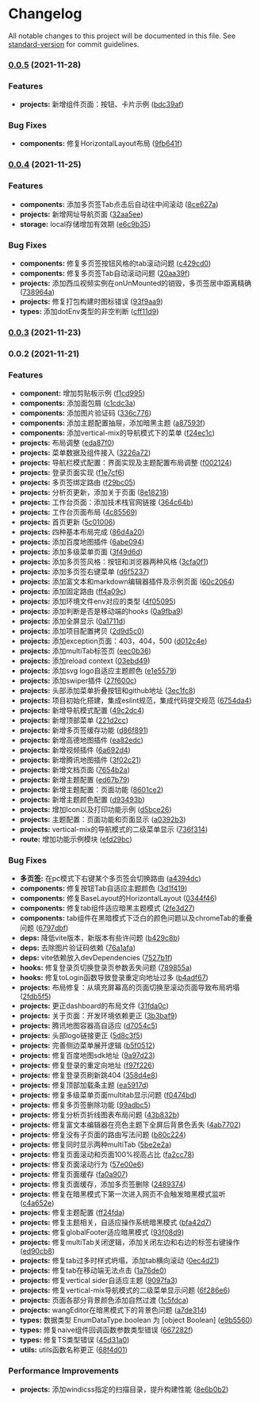 # Changelog

All notable changes to this project will be documented in this file. See [standard-version](https://github.com/conventional-changelog/standard-version) for commit guidelines.

### [0.0.5](https://github.com/honghuangdc/soybean-admin/compare/v0.0.4...v0.0.5) (2021-11-28)


### Features

* **projects:** 新增组件页面：按钮、卡片示例 ([bdc39af](https://github.com/honghuangdc/soybean-admin/commit/bdc39aff1b05845cbcfcab8d40620d7b8ba52d13))


### Bug Fixes

* **components:** 修复HorizontalLayout布局 ([9fb641f](https://github.com/honghuangdc/soybean-admin/commit/9fb641f71e74e054c84cda8e18969d1168ef2903))

### [0.0.4](https://github.com/honghuangdc/soybean-admin/compare/v0.0.3...v0.0.4) (2021-11-25)


### Features

* **components:** 添加多页签Tab点击后自动往中间滚动 ([8ce627a](https://github.com/honghuangdc/soybean-admin/commit/8ce627a397ee2605d967e7f9c8aa558b99fca22d))
* **projects:** 新增网址导航页面 ([32aa5ee](https://github.com/honghuangdc/soybean-admin/commit/32aa5ee75af80c2f959b74573d5c44c452d2715c))
* **storage:** local存储增加有效期 ([e6c9b35](https://github.com/honghuangdc/soybean-admin/commit/e6c9b35ab402df7d9ebb82306131fc30d0a8b893))


### Bug Fixes

* **components:** 修复多页签按钮风格的tab滚动问题 ([c429cd0](https://github.com/honghuangdc/soybean-admin/commit/c429cd0293dbfbf6b6df539857c276d3218de754))
* **components:** 修复多页签Tab自动滚动问题 ([20aa39f](https://github.com/honghuangdc/soybean-admin/commit/20aa39f14ed0239f02118b62a6aa4706b1f9dd21))
* **projects:** 添加西瓜视频实例在onUnMounted的销毁，多页签居中距离精确 ([738964a](https://github.com/honghuangdc/soybean-admin/commit/738964a76975dc3cb1f3206eb13a7612b92f1aed))
* **projects:** 修复打包构建时图标错误 ([93f9aa9](https://github.com/honghuangdc/soybean-admin/commit/93f9aa9584be803704cf0ff54c8da0f84b71c408))
* **types:** 添加dotEnv类型的非空判断 ([cff11d9](https://github.com/honghuangdc/soybean-admin/commit/cff11d91758a470ad6ff33888ed24747b2cc0c03))

### [0.0.3](https://github.com/honghuangdc/soybean-admin/compare/v0.0.2...v0.0.3) (2021-11-23)

### 0.0.2 (2021-11-21)


### Features

* **component:** 增加剪贴板示例 ([f1cd995](https://github.com/honghuangdc/soybean-admin/commit/f1cd9955d9ef0dd06e6eb0ab88ab6be80db789a3))
* **components:** 添加面包屑 ([c1cdc3a](https://github.com/honghuangdc/soybean-admin/commit/c1cdc3a9ed673d0fd84aa1eaa9fc72468bd5aaf9))
* **components:** 添加图片验证码 ([336c776](https://github.com/honghuangdc/soybean-admin/commit/336c7766f9130619b7076e832d7ade7cbc3049f2))
* **components:** 添加主题配置抽屉，添加暗黑主题 ([a87593f](https://github.com/honghuangdc/soybean-admin/commit/a87593f58a1185d6360b8e49ffe1c9fff768770e))
* **components:** 添加vertical-mix的导航模式下的菜单 ([f24ec1c](https://github.com/honghuangdc/soybean-admin/commit/f24ec1c5326c117e618aed8b3e1867c24fcd84f4))
* **projects:** 布局调整 ([eda87f0](https://github.com/honghuangdc/soybean-admin/commit/eda87f041d5d87ae9612f369608e486a8e563f17))
* **projects:** 菜单数据及组件接入 ([3226a72](https://github.com/honghuangdc/soybean-admin/commit/3226a724be65935ce89fe6ae67f49a20d255c6ac))
* **projects:** 导航栏模式配置：界面实现及主题配置布局调整 ([f002124](https://github.com/honghuangdc/soybean-admin/commit/f002124ee11bc93e6b9955549143b695417e7f8d))
* **projects:** 登录页面实现 ([f1e7cf6](https://github.com/honghuangdc/soybean-admin/commit/f1e7cf608ea7d61dcd24f8780cde9cc4c59658ce))
* **projects:** 多页签绑定路由 ([f29bc05](https://github.com/honghuangdc/soybean-admin/commit/f29bc05dd9f53144ef56440033a6f747c112e83d))
* **projects:** 分析页更新，添加关于页面 ([8e18218](https://github.com/honghuangdc/soybean-admin/commit/8e18218196c52e6a34b96bc313044b6e47886f85))
* **projects:** 工作台页面：添加技术栈官网链接 ([364c64b](https://github.com/honghuangdc/soybean-admin/commit/364c64b4641e48bcf8cc8600680bcaa39a1a9413))
* **projects:** 工作台页面布局 ([4c85569](https://github.com/honghuangdc/soybean-admin/commit/4c85569b764b176c9c3a7f9ba3092ff3567e5512))
* **projects:** 首页更新 ([5c01006](https://github.com/honghuangdc/soybean-admin/commit/5c01006306873944671a4f1d863ced6ba23f6245))
* **projects:** 四种基本布局完成 ([86d4a20](https://github.com/honghuangdc/soybean-admin/commit/86d4a207eef8daf01c6336e8aaedf3aebb90e7a7))
* **projects:** 添加百度地图插件 ([6abe094](https://github.com/honghuangdc/soybean-admin/commit/6abe094ff23f52fdd62c025bce17debd9ea2f907))
* **projects:** 添加多级菜单页面 ([3f49d6d](https://github.com/honghuangdc/soybean-admin/commit/3f49d6db30aee0a6c1007cb00069835b102deb70))
* **projects:** 添加多页签风格：按钮和浏览器两种风格 ([3cfa0f1](https://github.com/honghuangdc/soybean-admin/commit/3cfa0f103cf788e57ee26743e89bf5fe33a09660))
* **projects:** 添加多页签右键菜单 ([d6f5237](https://github.com/honghuangdc/soybean-admin/commit/d6f5237c8c167314d578312dcad7505737f0b4c8))
* **projects:** 添加富文本和markdown编辑器插件及示例页面 ([60c2064](https://github.com/honghuangdc/soybean-admin/commit/60c20647a0d8e6d877a0f23a6e7da05ff09d14a0))
* **projects:** 添加固定路由 ([ff4a09c](https://github.com/honghuangdc/soybean-admin/commit/ff4a09c452c98791f7d67ba5f135e9cf5099c29c))
* **projects:** 添加环境文件env对应的类型 ([4f05095](https://github.com/honghuangdc/soybean-admin/commit/4f050953363b364815a08103047df3fe377d8f56))
* **projects:** 添加判断是否是移动端的hooks ([0a9fba9](https://github.com/honghuangdc/soybean-admin/commit/0a9fba90b5e51fd2d39c47490f49dac7599a9742))
* **projects:** 添加全屏显示 ([0a1711d](https://github.com/honghuangdc/soybean-admin/commit/0a1711d5b1d8e863d24a55690fa8696c79acaaf9))
* **projects:** 添加项目配置拷贝 ([2d9d5c0](https://github.com/honghuangdc/soybean-admin/commit/2d9d5c0353ca6d2dc86965fe383bf2925a47d239))
* **projects:** 添加exception页面：403，404，500 ([d012c4e](https://github.com/honghuangdc/soybean-admin/commit/d012c4ecf2cd325567d419684153955560ce90da))
* **projects:** 添加multiTab标签页 ([eec0b36](https://github.com/honghuangdc/soybean-admin/commit/eec0b36f594e0d337f13d3d0ce30b1f768614f5c))
* **projects:** 添加reload context ([03ebd49](https://github.com/honghuangdc/soybean-admin/commit/03ebd49c8639bf7f4f88b1a0523d2caec2d248ee))
* **projects:** 添加svg logo自适应主题颜色 ([e1e5579](https://github.com/honghuangdc/soybean-admin/commit/e1e5579e8fe71ed97e2ce11d907705157874bd71))
* **projects:** 添加swiper插件 ([27f600c](https://github.com/honghuangdc/soybean-admin/commit/27f600c4677afeacd3e67f189df139db5cde0aa3))
* **projects:** 头部添加菜单折叠按钮和github地址 ([3ec1fc8](https://github.com/honghuangdc/soybean-admin/commit/3ec1fc8f0c23fcba56d4bffb20028948f985659c))
* **projects:** 项目初始化搭建，集成eslint规范，集成代码提交规范 ([6754da4](https://github.com/honghuangdc/soybean-admin/commit/6754da4d83976a02eced801220320d8c9aa1da85))
* **projects:** 新增导航模式配置 ([49c2dc4](https://github.com/honghuangdc/soybean-admin/commit/49c2dc4f23913c9ef86ee046c6ae53d4406cbca7))
* **projects:** 新增顶部菜单 ([221d2cc](https://github.com/honghuangdc/soybean-admin/commit/221d2cc02dfdf3f78cb415f26c88f1f274942222))
* **projects:** 新增多页签缓存功能 ([d86f891](https://github.com/honghuangdc/soybean-admin/commit/d86f891c64f802bbca50e31e3e4f7ccdad65eed1))
* **projects:** 新增高德地图插件 ([ea82edc](https://github.com/honghuangdc/soybean-admin/commit/ea82edc1146fefa208bb9e6f985dfb000d197d16))
* **projects:** 新增视频插件 ([6a692d4](https://github.com/honghuangdc/soybean-admin/commit/6a692d4f99942389cd2a5e72ebc852a92e80f742))
* **projects:** 新增腾讯地图插件 ([3f02c21](https://github.com/honghuangdc/soybean-admin/commit/3f02c215c54fde4c85bf13e92c2620553d5a1840))
* **projects:** 新增文档页面 ([7654b2a](https://github.com/honghuangdc/soybean-admin/commit/7654b2adf3d0bf051d13b401dfa3534ca7ee3e0c))
* **projects:** 新增主题配置 ([ed67b79](https://github.com/honghuangdc/soybean-admin/commit/ed67b797c215fe165808505f4b0b9400f3182383))
* **projects:** 新增主题配置：页面功能 ([8601ce2](https://github.com/honghuangdc/soybean-admin/commit/8601ce2ea184455fcba1d17d759cd4b933b31d96))
* **projects:** 新增主题颜色配置 ([d93493b](https://github.com/honghuangdc/soybean-admin/commit/d93493b91ca856573c306e890e8c6f6a46b5bda3))
* **projects:** 增加Icon以及打印功能示例 ([d5bce26](https://github.com/honghuangdc/soybean-admin/commit/d5bce26454c7d7c9da29e01675624f985755779f))
* **projects:** 主题配置：页面功能和页面显示 ([a0392b3](https://github.com/honghuangdc/soybean-admin/commit/a0392b3d28f89f2b5fcf5b4d2b82ab7a068a23b8))
* **projects:** vertical-mix的导航模式的二级菜单显示 ([736f314](https://github.com/honghuangdc/soybean-admin/commit/736f3146cb7cb3f56e06a8185ec8532f25c40b13))
* **route:** 增加功能示例模块 ([efd29bc](https://github.com/honghuangdc/soybean-admin/commit/efd29bc331f630b57eab800bba08b22c53115d76))


### Bug Fixes

* **多页签:** 在pc模式下右键某个多页签会切换路由 ([a4394dc](https://github.com/honghuangdc/soybean-admin/commit/a4394dc3ee81ea2abc9a9fd243714309a1b4e6ab))
* **components:** 修复按钮Tab自适应主题颜色 ([3d1f419](https://github.com/honghuangdc/soybean-admin/commit/3d1f41925d54ebe89f1bbbdfe916be59bb97c9cf))
* **components:** 修复BaseLayout的HorizontalLayout ([0344f46](https://github.com/honghuangdc/soybean-admin/commit/0344f46c9377acfb52c28cf373a5416845d1aa1b))
* **components:** 修复tab组件适应暗黑主题模式 ([2fe3d27](https://github.com/honghuangdc/soybean-admin/commit/2fe3d27a36b641339fd87eaa7acad8c3424b97b4))
* **components:** tab组件在黑暗模式下泛白的颜色问题以及chromeTab的重叠问题 ([6797dbf](https://github.com/honghuangdc/soybean-admin/commit/6797dbf1b0617dcca662a25cf663d93dc4ad5807))
* **deps:** 降低vite版本，新版本有些许问题 ([b429c8b](https://github.com/honghuangdc/soybean-admin/commit/b429c8b8ca61191c6bed1c52742ddd5fcf9ddc3a))
* **deps:** 去除图片验证码依赖 ([76a1afa](https://github.com/honghuangdc/soybean-admin/commit/76a1afae4e87c3c08f7fd31b20323c0456565f64))
* **deps:** vite依赖放入devDependencies ([7527b1f](https://github.com/honghuangdc/soybean-admin/commit/7527b1f07cdc2d82ec0104ed7317c7ff731da0b7))
* **hooks:** 修复登录页切换登录页参数丢失问题 ([789855a](https://github.com/honghuangdc/soybean-admin/commit/789855a3786623893aa55a2f6c977155394a8a44))
* **hooks:** 修复toLogin函数导致登录重定向地址过多 ([b4adf67](https://github.com/honghuangdc/soybean-admin/commit/b4adf678a4f96f670f9cbdcaebe21378fa94c77c))
* **projects:** 布局修复：从填充屏幕高的页面切换至滚动页面导致布局坍塌 ([2fdb5f5](https://github.com/honghuangdc/soybean-admin/commit/2fdb5f563f7d9fa00d8e5343d992342ff34e3a5a))
* **projects:** 更正dashboard的布局文件 ([31fda0c](https://github.com/honghuangdc/soybean-admin/commit/31fda0ce992457972205db3a39e4c7327d21c087))
* **projects:** 关于页面：开发环境依赖更正 ([3b3baf9](https://github.com/honghuangdc/soybean-admin/commit/3b3baf93ee36423bfe4fc0ab24eda0f99ce92363))
* **projects:** 腾讯地图容器高自适应 ([d7054c5](https://github.com/honghuangdc/soybean-admin/commit/d7054c599b1ce59a123667443863a8054ba19a90))
* **projects:** 头部logo链接更正 ([5d8c3f5](https://github.com/honghuangdc/soybean-admin/commit/5d8c3f54a3e414cdeff35bf5ddb2a1e13d7d703a))
* **projects:** 完善侧边菜单展开逻辑 ([b5f0512](https://github.com/honghuangdc/soybean-admin/commit/b5f05128abcf2403181b7cc7800d9e6593844657))
* **projects:** 修复百度地图sdk地址 ([9a97d23](https://github.com/honghuangdc/soybean-admin/commit/9a97d23c755b7fa7c3166d783e99cac10a0a9753))
* **projects:** 修复登录的重定向地址 ([f97f226](https://github.com/honghuangdc/soybean-admin/commit/f97f2266566164cad912e7ffcdebee1c1b2f4324))
* **projects:** 修复登录页刷新跳404 ([358d4e8](https://github.com/honghuangdc/soybean-admin/commit/358d4e8a1992aa040b909ae580470a0fd2142f5f))
* **projects:** 修复顶部加载条主题 ([ea5917d](https://github.com/honghuangdc/soybean-admin/commit/ea5917d2258356bbcb296420ea1d017f5ad05b7a))
* **projects:** 修复多级菜单页面multitab显示问题 ([f0474bd](https://github.com/honghuangdc/soybean-admin/commit/f0474bd96104dcca332d35d8202eedc3df00eb10))
* **projects:** 修复多页签删除功能 ([99adbc5](https://github.com/honghuangdc/soybean-admin/commit/99adbc5a30c9128d005dc8096d58c5b320f67fef))
* **projects:** 修复分析页折线图表布局问题 ([43b832b](https://github.com/honghuangdc/soybean-admin/commit/43b832bee0dc1d852f3e435f16eaa37f27b0f66c))
* **projects:** 修复富文本编辑器在亮色主题下全屏后背景色丢失 ([4ab7702](https://github.com/honghuangdc/soybean-admin/commit/4ab7702186e1121e50f1d4725b73f28498aba312))
* **projects:** 修复没有子页面的路由写法问题 ([b80c224](https://github.com/honghuangdc/soybean-admin/commit/b80c2246641d44b9ad35dfbfb3d17500cfcb6e43))
* **projects:** 修复同时显示两种multiTab ([5be2e2a](https://github.com/honghuangdc/soybean-admin/commit/5be2e2a2e5658e09c47a4dc1331129e14ed6d761))
* **projects:** 修复页面滚动和页面100%视高占比 ([fa2cc78](https://github.com/honghuangdc/soybean-admin/commit/fa2cc789371999de6b2f698ba7ed87a4d740ad37))
* **projects:** 修复页面滚动行为 ([57e00e6](https://github.com/honghuangdc/soybean-admin/commit/57e00e64177bc9925ca95785335786836571766a))
* **projects:** 修复页面缓存 ([fa0a907](https://github.com/honghuangdc/soybean-admin/commit/fa0a907941a90ed72288205fef14b0923a0ffd8e))
* **projects:** 修复页面缓存，添加多页签删除 ([2489374](https://github.com/honghuangdc/soybean-admin/commit/248937479cc9ccb936116300d628dfa734014b37))
* **projects:** 修复在暗黑模式下第一次进入网页不会触发暗黑模式监听 ([c4a652e](https://github.com/honghuangdc/soybean-admin/commit/c4a652e21e4c3e2ee6e86e04e46d5dccd579d584))
* **projects:** 修复主题配置 ([ff24fda](https://github.com/honghuangdc/soybean-admin/commit/ff24fda5ee12074e7130122ca311d0ce174cc184))
* **projects:** 修复主题相关，自适应操作系统暗黑模式 ([bfa42d7](https://github.com/honghuangdc/soybean-admin/commit/bfa42d769d464dbc8d51689c5fc8c59a348941fb))
* **projects:** 修复globalFooter适应暗黑模式 ([93f08d9](https://github.com/honghuangdc/soybean-admin/commit/93f08d90671b3ddfbdb969d5b13f4a3fa9903a19))
* **projects:** 修复multiTab关闭逻辑，添加关闭左边和右边的标签右键操作 ([ed90cb8](https://github.com/honghuangdc/soybean-admin/commit/ed90cb8f8e8d3bbf594757caa950f8521869ece4))
* **projects:** 修复tab过多时样式坍塌，添加tab横向滚动 ([0ec4d21](https://github.com/honghuangdc/soybean-admin/commit/0ec4d218e365f54ab0c138a955dcd990cbf2d9bc))
* **projects:** 修复tab在移动端无法点击 ([1a76de0](https://github.com/honghuangdc/soybean-admin/commit/1a76de04463b0344b39c09df0e0762825d66653b))
* **projects:** 修复vertical sider自适应主题 ([9097fa3](https://github.com/honghuangdc/soybean-admin/commit/9097fa386687d077a480033d9978cfbd59e0e3a0))
* **projects:** 修复vertical-mix导航模式的二级菜单显示问题 ([6f286e6](https://github.com/honghuangdc/soybean-admin/commit/6f286e674724db12d6c5a4339ba6f3db720b781d))
* **projects:** 页面各部分背景颜色添加自然过渡 ([1c5fdca](https://github.com/honghuangdc/soybean-admin/commit/1c5fdca59637c141ae1f0b47d9bcf05788a631c2))
* **projects:** wangEditor在暗黑模式下的背景色问题 ([a7de314](https://github.com/honghuangdc/soybean-admin/commit/a7de31404508a2d4436435d06cdb63f851a86029))
* **types:** 数据类型 EnumDataType.boolean 为 [object Boolean] ([e9b5560](https://github.com/honghuangdc/soybean-admin/commit/e9b55608f960c0d3cdeca91af6f2777a23fd20dd))
* **types:** 修复naive组件回调函数参数类型错误 ([667282f](https://github.com/honghuangdc/soybean-admin/commit/667282f81a8822006242d612a08ac59571e3508e))
* **types:** 修复TS类型错误 ([45d31a0](https://github.com/honghuangdc/soybean-admin/commit/45d31a0f5625784423bea463b2373b0cd35b37f5))
* **utils:** utils函数名称更正 ([68f4d01](https://github.com/honghuangdc/soybean-admin/commit/68f4d012cc3cce1df5cb61dfa0212126ea0b202e))


### Performance Improvements

* **projects:** 添加windicss指定的扫描目录，提升构建性能 ([8e6b0b2](https://github.com/honghuangdc/soybean-admin/commit/8e6b0b299d2ef50f2b85e67b7a1aa7fd2ac1bce1))
